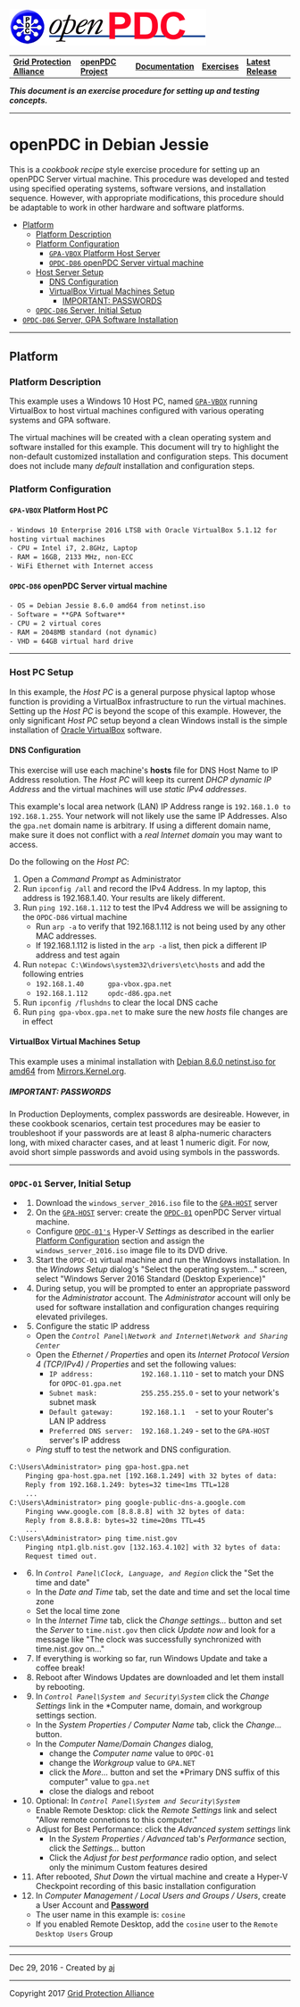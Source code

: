 [![The Open Source Phasor Data Concentrator](openPDC_Logo.png)](openPDC_Home.md "The Open Source Phasor Data Concentrator")

|   |   |   |   |   |
|---|---|---|---|---|
| **[Grid Protection Alliance](http://www.gridprotectionalliance.org "Grid Protection Alliance Home Page")** | **[openPDC Project](https://github.com/GridProtectionAlliance/openPDC "openPDC Project on GitHub")** | **[Documentation](openPDC_Documentation_Home.md "openPDC Documentation Home Page")** | **[Exercises](Developer_Exercises.md)** | **[Latest Release](https://github.com/GridProtectionAlliance/openPDC/releases "openPDC Releases Home Page")** |

***This document is an exercise procedure for setting up and testing concepts.***

---

# openPDC in Debian Jessie

This is a *cookbook recipe* style exercise procedure for setting up an openPDC Server virtual machine. This procedure was developed and tested using specified operating systems, software versions, and installation sequence. However, with appropriate modifications, this procedure should be adaptable to work in other hardware and software platforms.

- [Platform](#platform)
    - [Platform Description](#platform-description)
    - [Platform Configuration](#platform-configuration)
        - [`GPA-VBOX` Platform Host Server](#gpa-vbox-platform-host-server)
        - [`OPDC-D86` openPDC Server virtual machine](#opdc-d86-openpdc-server-virtual-machine)
    - [Host Server Setup](#host-server-setup)
        - [DNS Configuration](#dns-configuration)
        - [VirtualBox Virtual Machines Setup](#virtualbox-virtual-machines-setup)
            - [IMPORTANT: PASSWORDS](#important-passwords)
    - [`OPDC-D86` Server, Initial Setup](#opdc-d86-server-initial-setup)
- [`OPDC-D86` Server, GPA Software Installation](#opdc-d86-server-gpa-software-installation)

---

## Platform

### Platform Description

This example uses a Windows 10 Host PC, named [`GPA-VBOX`](#gpa-vbox-platform-host-server) running VirtualBox to host virtual machines configured with various operating systems and GPA software.   

The virtual machines will be created with a clean operating system and software installed for this example.  This document will try to highlight the non-default customized installation and configuration steps.  This document does not include many *default* installation and configuration steps.

### Platform Configuration

#### **`GPA-VBOX`** Platform Host PC
    - Windows 10 Enterprise 2016 LTSB with Oracle VirtualBox 5.1.12 for hosting virtual machines
    - CPU = Intel i7, 2.8GHz, Laptop
    - RAM = 16GB, 2133 MHz, non-ECC
    - WiFi Ethernet with Internet access

#### **`OPDC-D86`** openPDC Server virtual machine
    - OS = Debian Jessie 8.6.0 amd64 from netinst.iso 
    - Software = **GPA Software**
    - CPU = 2 virtual cores
    - RAM = 2048MB standard (not dynamic)
    - VHD = 64GB virtual hard drive

---

### Host PC Setup

In this example, the *Host PC* is a general purpose physical laptop whose function is providing a VirtualBox infrastructure to run the virtual machines.  Setting up the *Host PC* is beyond the scope of this example.  However, the only significant *Host PC* setup beyond a clean Windows install is the simple installation of [Oracle VirtualBox](http://www.virtualbox.org) software.

#### DNS Configuration

This exercise will use each machine's **hosts** file for DNS Host Name to IP Address resolution.  The *Host PC* will keep its current *DHCP dynamic IP Address* and the virtual machines will use *static IPv4 addresses*.

This example's local area network (LAN) IP Address range is `192.168.1.0 to 192.168.1.255`. Your network will not likely use the same IP Addresses. Also the `gpa.net` domain name is arbitrary. If using a different domain name, make sure it does not conflict with a *real Internet domain* you may want to access. 

Do the following on the *Host PC*:

1. Open a *Command Prompt* as Administrator
2. Run `ipconfig /all` and record the IPv4 Address. In my laptop, this address is 192.168.1.40. Your results are likely different.
3. Run `ping 192.168.1.112` to test the IPv4 Address we will be assigning to the `OPDC-D86` virtual machine
    - Run `arp -a` to verify that 192.168.1.112 is not being used by any other MAC addresses.
    - If 192.168.1.112 is listed in the `arp -a` list, then pick a different IP address and test again
4. Run `notepac C:\Windows\system32\drivers\etc\hosts` and add the following entries
    - `192.168.1.40      gpa-vbox.gpa.net`
    - `192.168.1.112     opdc-d86.gpa.net`
5. Run `ipconfig /flushdns` to clear the local DNS cache
6. Run `ping gpa-vbox.gpa.net` to make sure the new *hosts* file changes are in effect

#### VirtualBox Virtual Machines Setup

This example uses a minimal installation with [Debian 8.6.0 netinst.iso for amd64](http://mirrors.kernel.org/debian-cd/8.6.0/amd64/iso-cd/debian-8.6.0-amd64-netinst.iso) from [Mirrors.Kernel.org](http://mirrors.kernel.org).

##### **IMPORTANT: PASSWORDS**

In Production Deployments, complex passwords are desireable.  However, in these cookbook scenarios, certain test procedures may be easier to troubleshoot if your passwords are at least 8 alpha-numeric characters long, with mixed character cases, and at least 1 numeric digit.  For now, avoid short simple passwords and avoid using symbols in the passwords.

---

### `OPDC-01` Server, Initial Setup

- 1. Download the `windows_server_2016.iso` file to the [`GPA-HOST`](#gpa-host--platform-host-server) server
- 2. On the [`GPA-HOST`](#gpa-host--platform-host-server) server: create the [`OPDC-01`](#opdc-01--openpdc-server-virtual-machine) openPDC Server virtual machine.
    - Configure [`OPDC-01's`](#opdc-01--openpdc-server-virtual-machine) Hyper-V *Settings* as described in the earlier [Platform Configuration](#platform-configuration) section and assign the `windows_server_2016.iso` image file to its DVD drive.
- 3. Start the `OPDC-01` virtual machine and run the Windows installation.  In the *Windows Setup* dialog's "Select the operating system..." screen, select "Windows Server 2016 Standard (Desktop Experience)"
- 4. During setup, you will be prompted to enter an appropriate password for the *Administrator* account. The *Administrator* account will only be used for software installation and configuration changes requiring elevated privileges.
- 5. Configure the static IP address
    - Open the *`Control Panel\Network and Internet\Network and Sharing Center`*
    - Open the *Ethernet / Properties* and open its *Internet Protocol Version 4 (TCP/IPv4) / Properties* and set the following values:
        - `IP address:            192.168.1.110` - set to match your DNS for `OPDC-01.gpa.net`
        - `Subnet mask:           255.255.255.0` - set to your network's subnet mask
        - `Default gateway:       192.168.1.1  ` - set to your Router's LAN IP address
        - `Preferred DNS server:  192.168.1.249` - set to the `GPA-HOST` server's IP address
    - *Ping* stuff to test the network and DNS configuration.

```
C:\Users\Administrator> ping gpa-host.gpa.net
    Pinging gpa-host.gpa.net [192.168.1.249] with 32 bytes of data:
    Reply from 192.168.1.249: bytes=32 time<1ms TTL=128
    ...
C:\Users\Administrator> ping google-public-dns-a.google.com
    Pinging www.google.com [8.8.8.8] with 32 bytes of data:
    Reply from 8.8.8.8: bytes=32 time=20ms TTL=45
    ...
C:\Users\Administrator> ping time.nist.gov
    Pinging ntp1.glb.nist.gov [132.163.4.102] with 32 bytes of data:
    Request timed out.
```

- 6. In *`Control Panel\Clock, Language, and Region`* click the "Set the time and date"
    - In the *Date and Time* tab, set the date and time and set the local time zone
    - Set the local time zone
    - In the *Internet Time* tab, click the *Change settings...* button and set the *Server* to `time.nist.gov` then click *Update now* and look for a message like "The clock was successfully synchronized with time.nist.gov on..."
- 7. If everything is working so far, run Windows Update and take a coffee break!
- 8. Reboot after Windows Updates are downloaded and let them install by rebooting.
- 9. In *`Control Panel\System and Security\System`* click the *Change Settings* link in the *Computer name, domain, and workgroup settings section.
    - In the *System Properties / Computer Name* tab, click the *Change...* button.
    - In the *Computer Name/Domain Changes* dialog, 
        - change the *Computer name* value to `OPDC-01`
        - change the *Workgroup* value to `GPA.NET`
        - click the *More...* button and set the *Primary DNS suffix of this computer" value to `gpa.net`
        - close the dialogs and reboot 
- 10. Optional: In *`Control Panel\System and Security\System`* 
    - Enable Remote Desktop: click the *Remote Settings* link and select "Allow remote connetions to this computer."
    - Adjust for Best Performance: click the *Advanced system settings* link
        - In the *System Properties / Advanced* tab's *Performance* section, click the *Settings...* button
        - Click the *Adjust for best performance* radio option, and select only the minimum Custom features desired
- 11. After rebooted, *Shut Down* the virtual machine and create a Hyper-V Checkpoint recording of this basic installation configuration
- 12. In *Computer Management / Local Users and Groups / Users*, create a User Account and [**Password**](#important-passwords)
    - The user name in this example is:  `cosine`
    - If you enabled Remote Desktop, add the `cosine` user to the `Remote Desktop Users` Group

---

---

Dec 29, 2016 - Created by [aj](https://github.com/ajstadlin)

---

Copyright 2017 [Grid Protection Alliance](http://www.gridprotectionalliance.org)
